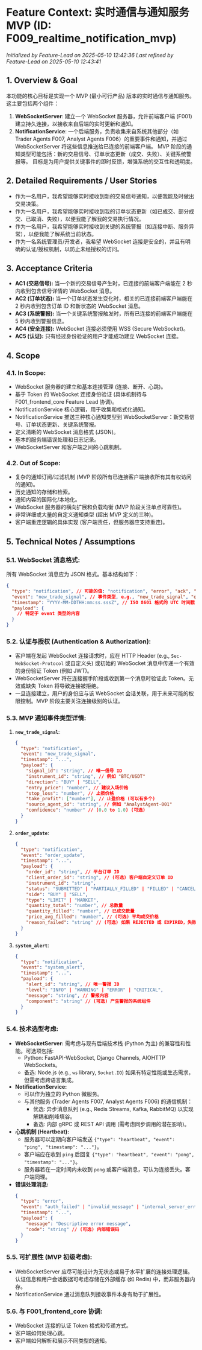 # Feature Context: 实时通信与通知服务 MVP (ID: F009_realtime_notification_mvp)
*Initialized by Feature-Lead on 2025-05-10 12:42:36*
*Last refined by Feature-Lead on 2025-05-10 12:43:41*

## 1. Overview & Goal
本功能的核心目标是实现一个 MVP (最小可行产品) 版本的实时通信与通知服务。
这主要包括两个组件：
1.  **WebSocketServer**: 建立一个 WebSocket 服务器，允许前端客户端 (F001) 建立持久连接，以接收来自后端的实时更新和通知。
2.  **NotificationService**: 一个后端服务，负责收集来自系统其他部分（如 Trader Agents F007, Analyst Agents F006）的重要事件和通知，并通过 WebSocketServer 将这些信息推送给已连接的前端客户端。
MVP 阶段的通知类型可能包括：新的交易信号、订单状态更新（成交、失败）、关键系统警报等。
目标是为用户提供关键事件的即时反馈，增强系统的交互性和透明度。

## 2. Detailed Requirements / User Stories
*   作为一名用户，我希望能够实时接收到新的交易信号通知，以便我能及时做出交易决策。
*   作为一名用户，我希望能够实时接收到我的订单状态更新（如已成交、部分成交、已取消、失败），以便我能了解我的交易执行情况。
*   作为一名用户，我希望能够实时接收到关键的系统警报（如连接中断、服务异常），以便我能了解系统当前状态。
*   作为一名系统管理员/开发者，我希望 WebSocket 连接是安全的，并且有明确的认证/授权机制，以防止未经授权的访问。

## 3. Acceptance Criteria
*   **AC1 (交易信号):** 当一个新的交易信号产生时，已连接的前端客户端能在 2 秒内收到包含信号详情的 WebSocket 消息。
*   **AC2 (订单状态):** 当一个订单状态发生变化时，相关的已连接前端客户端能在 2 秒内收到包含订单 ID 和新状态的 WebSocket 消息。
*   **AC3 (系统警报):** 当一个关键系统警报触发时，所有已连接的前端客户端能在 5 秒内收到警报信息。
*   **AC4 (安全连接):** WebSocket 连接必须使用 WSS (Secure WebSocket)。
*   **AC5 (认证):** 只有经过身份验证的用户才能成功建立 WebSocket 连接。

## 4. Scope
### 4.1. In Scope:
*   WebSocket 服务器的建立和基本连接管理 (连接、断开、心跳)。
*   基于 Token 的 WebSocket 连接身份验证 (具体机制待与 F001_frontend_core Feature Lead 协调)。
*   NotificationService 核心逻辑，用于收集和格式化通知。
*   NotificationService 推送三种核心通知类型到 WebSocketServer：新交易信号、订单状态更新、关键系统警报。
*   定义清晰的 WebSocket 消息格式 (JSON)。
*   基本的服务端错误处理和日志记录。
*   WebSocketServer 和客户端之间的心跳机制。

### 4.2. Out of Scope:
*   复杂的通知订阅/过滤机制 (MVP 阶段所有已连接客户端接收所有其有权访问的通知)。
*   历史通知的存储和检索。
*   通知内容的国际化/本地化。
*   WebSocket 服务器的横向扩展和负载均衡 (MVP 阶段关注单点可靠性)。
*   非常详细或大量的自定义通知类型 (超出 MVP 定义的三种)。
*   客户端重连逻辑的具体实现 (客户端责任，但服务器应支持重连)。

## 5. Technical Notes / Assumptions
### 5.1. WebSocket 消息格式:
所有 WebSocket 消息应为 JSON 格式。基本结构如下：
```json
{
  "type": "notification", // 可能的值: "notification", "error", "ack", "heartbeat"
  "event": "new_trade_signal", // 事件类型, e.g., "new_trade_signal", "order_update", "system_alert"
  "timestamp": "YYYY-MM-DDTHH:mm:ss.sssZ", // ISO 8601 格式的 UTC 时间戳
  "payload": {
    // 特定于 event 类型的内容
  }
}
```

### 5.2. 认证与授权 (Authentication & Authorization):
*   客户端在发起 WebSocket 连接请求时，应在 HTTP Header (e.g., `Sec-WebSocket-Protocol` 或自定义头) 或初始的 WebSocket 消息中传递一个有效的身份验证 Token (例如 JWT)。
*   WebSocketServer 将在连接握手阶段或收到第一个消息时验证此 Token。无效或缺失 Token 将导致连接被拒绝。
*   一旦连接建立，用户的身份应与该 WebSocket 会话关联，用于未来可能的权限控制。MVP 阶段主要关注连接级别的认证。

### 5.3. MVP 通知事件类型详情:
1.  **`new_trade_signal`**:
    ```json
    {
      "type": "notification",
      "event": "new_trade_signal",
      "timestamp": "...",
      "payload": {
        "signal_id": "string", // 唯一信号 ID
        "instrument_id": "string", // 例如 "BTC/USDT"
        "direction": "BUY" | "SELL",
        "entry_price": "number", // 建议入场价格
        "stop_loss": "number", // 止损价格
        "take_profit": ["number"], // 止盈价格 (可以有多个)
        "source_agent_id": "string", // 例如 "AnalystAgent-001"
        "confidence": "number" // (0.0 to 1.0) (可选)
      }
    }
    ```
2.  **`order_update`**:
    ```json
    {
      "type": "notification",
      "event": "order_update",
      "timestamp": "...",
      "payload": {
        "order_id": "string", // 平台订单 ID
        "client_order_id": "string", // (可选) 客户端自定义订单 ID
        "instrument_id": "string",
        "status": "SUBMITTED" | "PARTIALLY_FILLED" | "FILLED" | "CANCELED" | "REJECTED" | "EXPIRED",
        "side": "BUY" | "SELL",
        "type": "LIMIT" | "MARKET",
        "quantity_total": "number", // 总数量
        "quantity_filled": "number", // 已成交数量
        "price_avg_filled": "number", // (可选) 平均成交价格
        "reason_failed": "string" // (可选) 如果 REJECTED 或 EXPIRED，失败原因
      }
    }
    ```
3.  **`system_alert`**:
    ```json
    {
      "type": "notification",
      "event": "system_alert",
      "timestamp": "...",
      "payload": {
        "alert_id": "string", // 唯一警报 ID
        "level": "INFO" | "WARNING" | "ERROR" | "CRITICAL",
        "message": "string", // 警报内容
        "component": "string" // (可选) 产生警报的系统组件
      }
    }
    ```

### 5.4. 技术选型考虑:
*   **WebSocketServer:** 需考虑与现有后端技术栈 (Python 为主) 的兼容性和性能。可选项包括:
    *   Python: FastAPI-WebSocket, Django Channels, AIOHTTP WebSockets。
    *   备选: Node.js (e.g., `ws` library, `Socket.IO`) 如果有特定性能或生态需求，但需考虑跨语言集成。
*   **NotificationService:**
    *   可以作为独立的 Python 微服务。
    *   与其他服务 (Trader Agents F007, Analyst Agents F006) 的通信机制：
        *   优选: 异步消息队列 (e.g., Redis Streams, Kafka, RabbitMQ) 以实现解耦和削峰填谷。
        *   备选: 内部 gRPC 或 REST API 调用 (需考虑同步调用的潜在影响)。
*   **心跳机制 (Heartbeat):**
    *   服务器可以定期向客户端发送 `{"type": "heartbeat", "event": "ping", "timestamp": "..."}`。
    *   客户端应在收到 `ping` 后回复 `{"type": "heartbeat", "event": "pong", "timestamp": "..."}`。
    *   服务器若在一定时间内未收到 `pong` 或客户端消息，可认为连接丢失。客户端同理。
*   **错误处理消息:**
    ```json
    {
      "type": "error",
      "event": "auth_failed" | "invalid_message" | "internal_server_error",
      "timestamp": "...",
      "payload": {
        "message": "Descriptive error message",
        "code": "string" // (可选) 内部错误码
      }
    }
    ```

### 5.5. 可扩展性 (MVP 初级考虑):
*   WebSocketServer 应尽可能设计为无状态或易于水平扩展的连接处理逻辑。认证信息和用户会话数据可考虑存储在外部缓存 (如 Redis) 中，而非服务器内存。
*   NotificationService 通过消息队列接收事件本身有助于扩展性。

### 5.6. 与 F001_frontend_core 协调:
*   WebSocket 连接的认证 Token 格式和传递方式。
*   客户端如何处理心跳。
*   客户端如何解析和展示不同类型的通知。